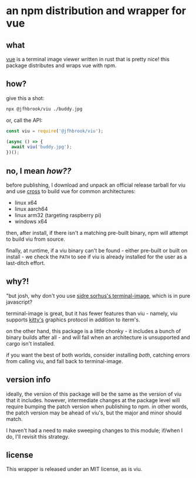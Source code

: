 # an npm distribution and wrapper for vue

## what

[vue](https://github.com/atanunq/viu) is a terminal image viewer written in
rust that is pretty nice! this package distributes and wraps vue with npm.

## how?

give this a shot:

```bash
npx @jfhbrook/viu ./buddy.jpg
```

or, call the API:

```js
const viu = require('@jfhbrook/viu');

(async () => {
  await viu('buddy.jpg');
})();
```

## no, I mean *how??*

before publishing, I download and unpack an official release tarball for viu and
use [cross](https://github.com/cross-rs/cross) to build vue for common
architectures:

- linux x64
- linux aarch64
- linux arm32 (targeting raspberry pi)
- windows x64

then, after install, if there isn't a matching pre-built binary, npm will
attempt to build viu from source.

finally, at runtime, if a viu binary can't be found - either pre-built or built
on install - we check the `PATH` to see if viu is already installed for the
user as a last-ditch effort.

## why?!

"but josh, why don't you use [sidre sorhus's terminal-image](https://github.com/sindresorhus/terminal-image),
which is in pure javascript?

terminal-image is great, but it has fewer features than viu - namely, viu supports
[kitty's](https://sw.kovidgoyal.net/kitty/graphics-protocol/) graphics protocol
in addition to iterm's.

on the other hand, this package is a little chonky - it includes a bunch of
binary builds after all - and will fail when an architecture is unsupported
and cargo isn't installed.

if you want the best of both worlds, consider installing *both*, catching
errors from calling viu, and fall back to terminal-image.

## version info

ideally, the version of this package will be the same as the version of viu
that it includes. however, intermediate changes at the package level will require
bumping the patch version when publishing to npm. in other words, the patch
version may be ahead of viu's, but the major and minor should match.

I haven't had a need to make sweeping changes to this module; if/when I do,
I'll revisit this strategy.

## license

This wrapper is released under an MIT license, as is viu.
